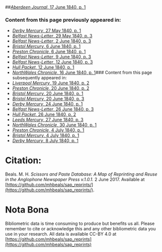 ##[*Aberdeen Journal*, 17 June 1840, p. 1](https://mhbeals.github.io/sap_html/Aberdeen-Journal/Aberdeen-Journal-17-June-1840-p-1)

### Content from this page previously appeared in:
+ [*Derby Mercury*, 27 May 1840, p. 1](https://mhbeals.github.io/sap_html/Derby-Mercury/Derby-Mercury-27-May-1840-p-1)
+ [*Belfast News-Letter*, 29 May 1840, p. 3](https://mhbeals.github.io/sap_html/Belfast-News-Letter/Belfast-News-Letter-29-May-1840-p-3)
+ [*Belfast News-Letter*, 2 June 1840, p. 3](https://mhbeals.github.io/sap_html/Belfast-News-Letter/Belfast-News-Letter-2-June-1840-p-3)
+ [*Bristol Mercury*, 6 June 1840, p. 1](https://mhbeals.github.io/sap_html/Bristol-Mercury/Bristol-Mercury-6-June-1840-p-1)
+ [*Preston Chronicle*, 6 June 1840, p. 1](https://mhbeals.github.io/sap_html/Preston-Chronicle/Preston-Chronicle-6-June-1840-p-1)
+ [*Belfast News-Letter*, 9 June 1840, p. 3](https://mhbeals.github.io/sap_html/Belfast-News-Letter/Belfast-News-Letter-9-June-1840-p-3)
+ [*Belfast News-Letter*, 12 June 1840, p. 3](https://mhbeals.github.io/sap_html/Belfast-News-Letter/Belfast-News-Letter-12-June-1840-p-3)
+ [*Hull Packet*, 12 June 1840, p. 1](https://mhbeals.github.io/sap_html/Hull-Packet/Hull-Packet-12-June-1840-p-1)
+ [*NorthWales Chronicle*, 16 June 1840, p. 1](https://mhbeals.github.io/sap_html/NorthWales-Chronicle/NorthWales-Chronicle-16-June-1840-p-1)### Content from this page subsequently appeared in:
+ [*Liverpool Mercury*, 19 June 1840, p. 2](https://mhbeals.github.io/sap_html/Liverpool-Mercury/Liverpool-Mercury-19-June-1840-p-2)
+ [*Preston Chronicle*, 20 June 1840, p. 2](https://mhbeals.github.io/sap_html/Preston-Chronicle/Preston-Chronicle-20-June-1840-p-2)
+ [*Bristol Mercury*, 20 June 1840, p. 1](https://mhbeals.github.io/sap_html/Bristol-Mercury/Bristol-Mercury-20-June-1840-p-1)
+ [*Bristol Mercury*, 20 June 1840, p. 3](https://mhbeals.github.io/sap_html/Bristol-Mercury/Bristol-Mercury-20-June-1840-p-3)
+ [*Derby Mercury*, 24 June 1840, p. 1](https://mhbeals.github.io/sap_html/Derby-Mercury/Derby-Mercury-24-June-1840-p-1)
+ [*Belfast News-Letter*, 26 June 1840, p. 3](https://mhbeals.github.io/sap_html/Belfast-News-Letter/Belfast-News-Letter-26-June-1840-p-3)
+ [*Hull Packet*, 26 June 1840, p. 2](https://mhbeals.github.io/sap_html/Hull-Packet/Hull-Packet-26-June-1840-p-2)
+ [*Leeds Mercury*, 27 June 1840, p. 3](https://mhbeals.github.io/sap_html/Leeds-Mercury/Leeds-Mercury-27-June-1840-p-3)
+ [*NorthWales Chronicle*, 30 June 1840, p. 1](https://mhbeals.github.io/sap_html/NorthWales-Chronicle/NorthWales-Chronicle-30-June-1840-p-1)
+ [*Preston Chronicle*, 4 July 1840, p. 1](https://mhbeals.github.io/sap_html/Preston-Chronicle/Preston-Chronicle-4-July-1840-p-1)
+ [*Bristol Mercury*, 4 July 1840, p. 1](https://mhbeals.github.io/sap_html/Bristol-Mercury/Bristol-Mercury-4-July-1840-p-1)
+ [*Derby Mercury*, 8 July 1840, p. 1](https://mhbeals.github.io/sap_html/Derby-Mercury/Derby-Mercury-8-July-1840-p-1)
                    
# Citation: 

Beals. M. H. *Scissors and Paste Database: A Map of Reprinting and Reuse in the Anglophone Newspaper Press v.1.0.1.* 2 June 2017. Available at [https://github.com/mhbeals/sap_reprints/](https://github.com/mhbeals/sap_reprints/). 
                    
# Nota Bona

Bibliometric data is time consuming to produce but benefits us all. Please remember to cite or acknowledge this and any other bibliometric data you use in your research. All data is available CC-BY 4.0 at [https://github.com/mhbeals/sap_reprints](https://github.com/mhbeals/sap_reprints)